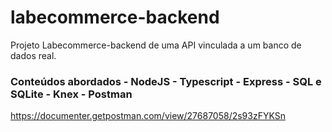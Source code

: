 # labecommerce-backend

Projeto Labecommerce-backend de uma API vinculada a um banco de dados real.

### Conteúdos abordados - NodeJS - Typescript - Express - SQL e SQLite - Knex - Postman

https://documenter.getpostman.com/view/27687058/2s93zFYKSn
